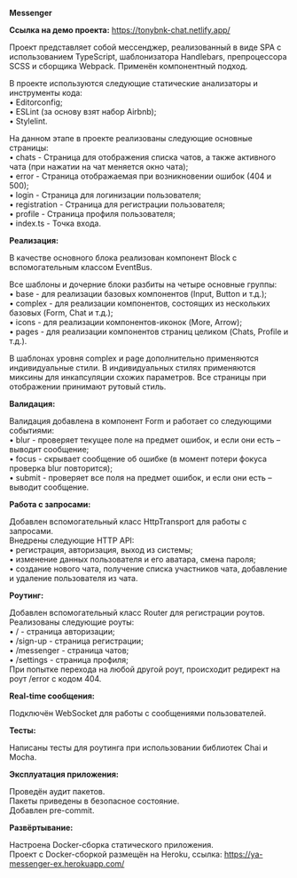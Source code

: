 **Messenger**

**Ссылка на демо проекта:** https://tonybnk-chat.netlify.app/

Проект представляет собой мессенджер, реализованный в виде SPA с использованием
TypeScript, шаблонизатора Handlebars, препроцессора SCSS и сборщика Webpack.
Применён компонентный подход.

В проекте используются следующие статические анализаторы и инструменты
кода:<br />
• Editorconfig;<br />
• ESLint (за основу взят набор Airbnb);<br />
• Stylelint.

На данном этапе в проекте реализованы следующие основные страницы:<br />
• chats - Страница для отображения списка чатов, а также активного чата (при
нажатии на чат меняется окно чата);<br />
• error - Страница отображаемая при возникновении ошибок (404 и 500);<br />
• login - Страница для логинизации пользователя;<br />
• registration - Страница для регистрации пользователя;<br />
• profile - Страница профиля пользователя;<br />
• index.ts - Точка входа.

**Реализация:**

В качестве основного блока реализован компонент Block с вспомогательным классом
EventBus.

Все шаблоны и дочерние блоки разбиты на четыре основные группы:<br />
• base - для реализации базовых компонентов (Input, Button и т.д.);<br />
• complex - для реализации компонентов, состоящих из нескольких базовых (Form,
Chat и т.д.);<br />
• icons - для реализации компонентов-иконок (More, Arrow);<br />
• pages - для реализации компонентов страниц целиком (Chats, Profile и т.д.).

В шаблонах уровня complex и page дополнительно применяются индивидуальные стили.
В индивидуальных стилях применяются миксины для инкапсуляции схожих параметров.
Все страницы при отображении принимают рутовый стиль.

**Валидация:**

Валидация добавлена в компонент Form и работает со следующими событиями:<br />
• blur - проверяет текущее поле на предмет ошибок, и если они есть – выводит
сообщение;<br />
• focus - скрывает сообщение об ошибке (в момент потери фокуса проверка blur
повторится);<br />
• submit - проверяет все поля на предмет ошибок, и если они есть – выводит
сообщение.

**Работа с запросами:**

Добавлен вспомогательный класс HttpTransport для работы с запросами.<br />
Внедрены следующие HTTP API:<br />
• регистрация, авторизация, выход из системы;<br />
• изменение данных пользователя и его аватара, смена пароля;<br />
• создание нового чата, получение списка участников чата, добавление и удаление
пользователя из чата.

**Роутинг:**

Добавлен вспомогательный класс Router для регистрации роутов.<br />
Реализованы следующие роуты:<br />
• / - страница авторизации;<br />
• /sign-up - страница регистрации;<br />
• /messenger - страница чатов;<br />
• /settings - страница профиля;<br />
При попытке перехода на любой другой роут, происходит редирект на роут /error с
кодом 404.

**Real-time сообщения:**

Подключён WebSocket для работы с сообщениями пользователей.

**Тесты:**

Написаны тесты для роутинга при использовании библиотек Chai и Mocha.

**Эксплуатация приложения:**

Проведён аудит пакетов.<br />
Пакеты приведены в безопасное состояние.<br />
Добавлен pre-commit.

**Развёртывание:**

Настроена Docker-сборка статического приложения.<br />
Проект с Docker-сборкой размещён на Heroku,
ссылка: https://ya-messenger-ex.herokuapp.com/
